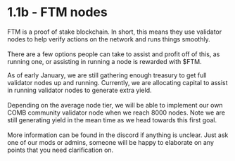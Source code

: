 # 1.1b - FTM nodes

FTM is a proof of stake blockchain. In short, this means they use validator nodes to help verify actions on the network and runs things smoothly. \
\
There are a few options people can take to assist and profit off of this, as running one, or assisting in running a node is rewarded with $FTM.&#x20;

As of early January, we are still gathering enough treasury to get full validator nodes up and running. Currently, we are allocating capital to assist in running validator nodes to generate extra yield. \
\
Depending on the average node tier, we will be able to implement our own COMB community validator node when we reach 8000 nodes. Note we are still generating yield in the mean time as we head towards this first goal. \
\
More information can be found in the discord if anything is unclear. Just ask one of our mods or admins, someone will be happy to elaborate on any points that you need clarification on.
